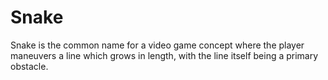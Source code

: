# Snake
Snake is the common name for a video game concept where the player maneuvers a line which grows in length, with the line itself being a primary obstacle. 